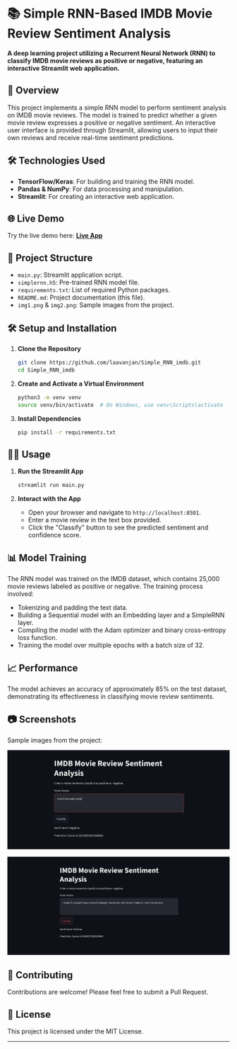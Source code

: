 # 📚 Simple RNN-Based IMDB Movie Review Sentiment Analysis

**A deep learning project utilizing a Recurrent Neural Network (RNN) to classify IMDB movie reviews as positive or negative, featuring an interactive Streamlit web application.**

## 🚀 Overview

This project implements a simple RNN model to perform sentiment analysis on IMDB movie reviews. The model is trained to predict whether a given movie review expresses a positive or negative sentiment. An interactive user interface is provided through Streamlit, allowing users to input their own reviews and receive real-time sentiment predictions.

## 🛠️ Technologies Used

- **TensorFlow/Keras**: For building and training the RNN model.
- **Pandas & NumPy**: For data processing and manipulation.
- **Streamlit**: For creating an interactive web application.

## 🌐 Live Demo

Try the live demo here: **[Live App](https://simplernnimdb-9q33sxitgxu8efbsvwmhc2.streamlit.app/)**

## 📂 Project Structure

- `main.py`: Streamlit application script.
- `simplernn.h5`: Pre-trained RNN model file.
- `requirements.txt`: List of required Python packages.
- `README.md`: Project documentation (this file).
- `img1.png` & `img2.png`: Sample images from the project.

## 🛠️ Setup and Installation

1. **Clone the Repository**

   ```bash
   git clone https://github.com/laavanjan/Simple_RNN_imdb.git
   cd Simple_RNN_imdb
   ```

2. **Create and Activate a Virtual Environment**

   ```bash
   python3 -m venv venv
   source venv/bin/activate  # On Windows, use venv\Scripts\activate
   ```

3. **Install Dependencies**

   ```bash
   pip install -r requirements.txt
   ```

## 🏃‍♂️ Usage

1. **Run the Streamlit App**

   ```bash
   streamlit run main.py
   ```

2. **Interact with the App**

   - Open your browser and navigate to `http://localhost:8501`.
   - Enter a movie review in the text box provided.
   - Click the "Classify" button to see the predicted sentiment and confidence score.

## 📊 Model Training

The RNN model was trained on the IMDB dataset, which contains 25,000 movie reviews labeled as positive or negative. The training process involved:

- Tokenizing and padding the text data.
- Building a Sequential model with an Embedding layer and a SimpleRNN layer.
- Compiling the model with the Adam optimizer and binary cross-entropy loss function.
- Training the model over multiple epochs with a batch size of 32.

## 📈 Performance

The model achieves an accuracy of approximately 85% on the test dataset, demonstrating its effectiveness in classifying movie review sentiments.

## 📷 Screenshots

Sample images from the project:

![Sample 1](img1.png)

![Sample 2](img2.png)

## 🤝 Contributing

Contributions are welcome! Please feel free to submit a Pull Request.

## 📄 License

This project is licensed under the MIT License.

---


